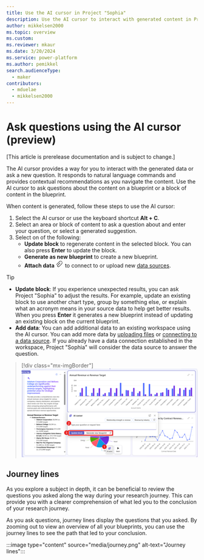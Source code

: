 ```yaml
---
title: Use the AI cursor in Project "Sophia"
description: Use the AI cursor to interact with generated content in Project "Sophia" by asking follow-up questions and expanding the research journey
author: mikkelsen2000
ms.topic: overview
ms.custom: 
ms.reviewer: mkaur
ms.date: 3/20/2024
ms.service: power-platform
ms.author: pemikkel
search.audienceType:
  - maker
contributors:
  - mduelae
  - mikkelsen2000
---
```


# Ask questions using the AI cursor (preview)

[This article is prerelease documentation and is subject to change.]

The AI cursor provides a way for you to interact with the generated data or ask a new question. It responds to natural language commands and provides contextual recommendations as you navigate the content. Use the AI cursor to ask questions about the content on a blueprint or a block of content in the blueprint.

When content is generated, follow these steps to use the AI cursor:

1. Select the AI cursor or use the keyboard shortcut **Alt + C**.
2. Select an area or block of content to ask a question about and enter your question, or select a generated suggestion.
3. Select on of the following:
   - **Update block** to regenerate content in the selected block. You can also press **Enter** to update the block.
   - **Generate as new blueprint** to create a new blueprint.
   - **Attach data** ![attach data button](media/attach-data-button.png) to connect to or upload new [data sources](data-connections.md).

> [!TIP]
> - **Update block**: If you experience unexpected results, you can ask Project "Sophia" to adjust the results. For example, update an existing block to use another chart type, group by something else, or explain what an acronym means in your source data to help get better results. When you press **Enter** it generates a new blueprint instead of updating an existing block on the current blueprint.
> - **Add data**: You can add additional data to an existing workspace using the AI cursor. You can add more data by [uploading files](data-connections.md#uploading-files) or [connecting to a data source](data-connections.md#connecting-to-a-data-source). If you already have a data connection established in the workspace, Project "Sophia" will consider the data source to answer the question.
   
   > [!div class="mx-imgBorder"]
   > ![Use the AI cursor.](media/ai-cursor-affect.png)

## Journey lines

As you explore a subject in depth, it can be beneficial to review the questions you asked along the way during your research journey. This can provide you with a clearer comprehension of what led you to the conclusion of your research journey.

As you ask questions, journey lines display the questions that you asked. By zooming out to view an overview of all your blueprints, you can use the journey lines to see the path that led to your conclusion.

:::image type="content" source="media/journey.png" alt-text="Journey lines":::
